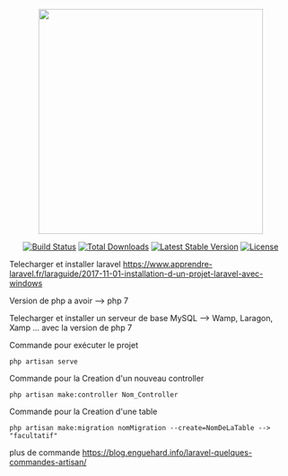 <p align="center"><a href="https://laravel.com" target="_blank"><img src="https://raw.githubusercontent.com/laravel/art/master/logo-lockup/5%20SVG/2%20CMYK/1%20Full%20Color/laravel-logolockup-cmyk-red.svg" width="400"></a></p>

<p align="center">
<a href="https://travis-ci.org/laravel/framework"><img src="https://travis-ci.org/laravel/framework.svg" alt="Build Status"></a>
<a href="https://packagist.org/packages/laravel/framework"><img src="https://img.shields.io/packagist/dt/laravel/framework" alt="Total Downloads"></a>
<a href="https://packagist.org/packages/laravel/framework"><img src="https://img.shields.io/packagist/v/laravel/framework" alt="Latest Stable Version"></a>
<a href="https://packagist.org/packages/laravel/framework"><img src="https://img.shields.io/packagist/l/laravel/framework" alt="License"></a>
</p>

Telecharger et installer  laravel
https://www.apprendre-laravel.fr/laraguide/2017-11-01-installation-d-un-projet-laravel-avec-windows

Version de php a avoir
--> php 7

Telecharger et installer un serveur de base MySQL 
--> Wamp, Laragon, Xamp ... avec la version de php 7

Commande pour exécuter le projet  

```
php artisan serve
```

Commande pour la Creation d'un nouveau controller
```
php artisan make:controller Nom_Controller
```

Commande pour la Creation d'une table
```
php artisan make:migration nomMigration --create=NomDeLaTable --> "facultatif"
```

plus de commande
https://blog.enguehard.info/laravel-quelques-commandes-artisan/

